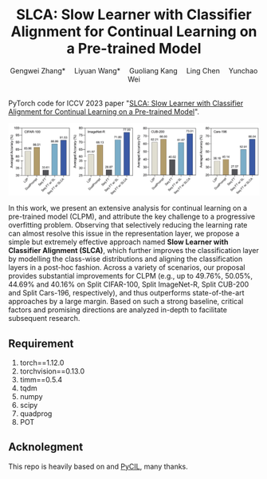 
<div align="center">
  
  <div>
  <h1>SLCA: Slow Learner with Classifier Alignment for Continual Learning on a Pre-trained Model</h1>
  </div>

  <div>
      Gengwei Zhang*&emsp; Liyuan Wang*&emsp; Guoliang Kang&emsp; Ling Chen&emsp; Yunchao Wei
  </div>
  <br/>

</div>


PyTorch code for ICCV 2023 paper "[SLCA: Slow Learner with Classifier Alignment for Continual Learning on a Pre-trained Model](https://arxiv.org/abs/2303.05118)".

![performance_figure](slca_performance.jpg)

In this work, we present an extensive analysis for continual learning on a pre-trained model (CLPM), and attribute the key challenge to a progressive overfitting problem. 
Observing that selectively reducing the learning rate can almost resolve this issue in the representation layer, we propose a simple but extremely effective approach named 
**Slow Learner with Classifier Alignment (SLCA)**, 
which further improves the classification layer by modelling the class-wise distributions 
and aligning the classification layers in a post-hoc fashion. 
Across a variety of scenarios, our proposal provides substantial improvements for CLPM 
(e.g., up to 49.76%, 50.05%, 44.69% and 40.16% on Split CIFAR-100, Split ImageNet-R, Split CUB-200 and Split Cars-196, respectively), 
and thus outperforms state-of-the-art approaches by a large margin. Based on such a strong baseline, 
critical factors and promising directions are analyzed in-depth to facilitate subsequent research.

## Requirement
1. torch==1.12.0  
2. torchvision==0.13.0  
3. timm==0.5.4  
4. tqdm  
5. numpy  
6. scipy  
7. quadprog  
8. POT  

## Acknolegment
This repo is heavily based on and [PyCIL](https://github.com/G-U-N/PyCIL), many thanks.
